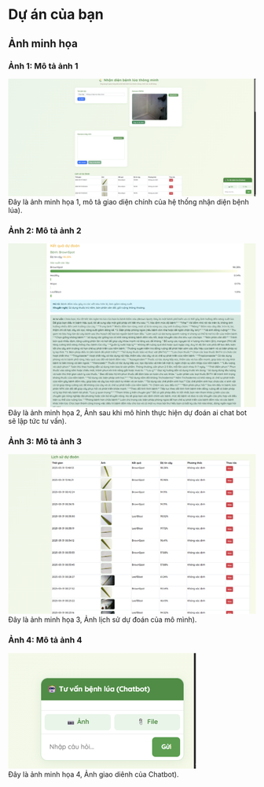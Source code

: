 # Dự án của bạn

## Ảnh minh họa

### Ảnh 1: Mô tả ảnh 1
![Ảnh 1](images/anh1.png)  
Đây là ảnh minh họa 1, mô tả giao diện chính của hệ thống nhận diện bệnh lúa).

### Ảnh 2: Mô tả ảnh 2
![Ảnh 2](images/anh2.png)  
Đây là ảnh minh họa 2, Ảnh sau khi mô hình thực hiện dự đoán ai chat bot sẽ lập tức tư vấn).

### Ảnh 3: Mô tả ảnh 3
![Ảnh 3](images/anh3.png)  
Đây là ảnh minh họa 3, Ảnh lịch sử dự đoán của mô mình).

### Ảnh 4: Mô tả ảnh 4
![Ảnh 4](images/anh4.png)  
Đây là ảnh minh họa 4, Ảnh giao diênh của Chatbot).
